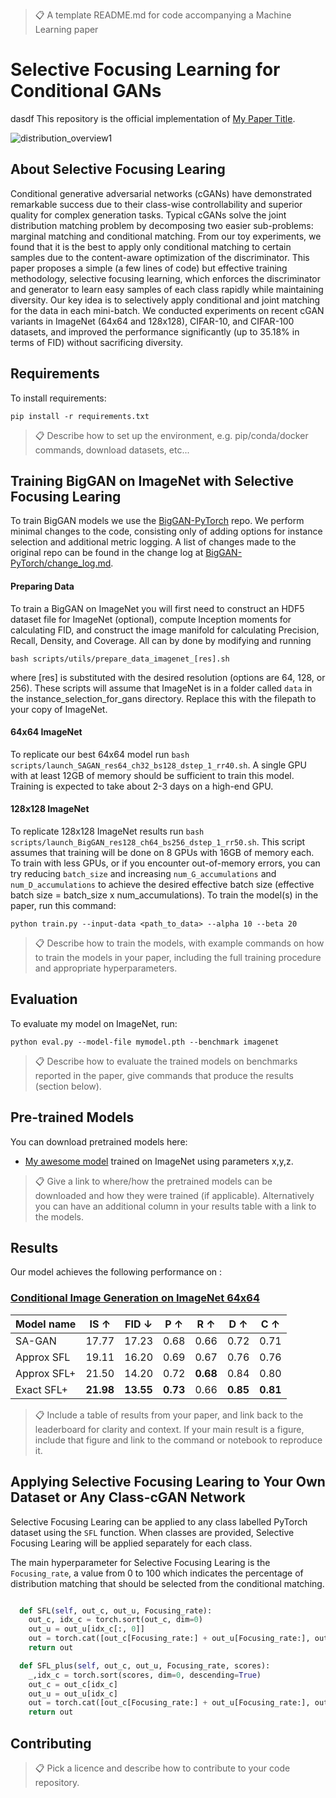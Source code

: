 
>📋  A template README.md for code accompanying a Machine Learning paper

# Selective Focusing Learning for Conditional GANs
dasdf
This repository is the official implementation of [My Paper Title](https://arxiv.org/abs/2030.12345). 

![distribution_overview1](https://user-images.githubusercontent.com/36159663/120271077-9d763080-c2e5-11eb-90cd-167ae185f0bc.png)

## About Selective Focusing Learing

Conditional generative adversarial networks (cGANs) have demonstrated remarkable success due to their class-wise controllability and superior quality for complex generation tasks. Typical cGANs solve the joint distribution matching problem by decomposing two easier sub-problems: marginal matching and conditional matching. From our toy experiments, we found that it is the best to apply only conditional matching to certain samples due to the content-aware optimization of the discriminator. This paper proposes a simple (a few lines of code) but effective training methodology, selective focusing learning, which enforces the discriminator and generator to learn easy samples of each class rapidly while maintaining diversity. Our key idea is to selectively apply conditional and joint matching for the data in each mini-batch. We conducted experiments on recent cGAN variants in ImageNet (64x64 and 128x128), CIFAR-10, and CIFAR-100 datasets, and improved the performance significantly (up to 35.18% in terms of FID) without sacrificing diversity.
## Requirements

To install requirements:

```setup
pip install -r requirements.txt
```

>📋  Describe how to set up the environment, e.g. pip/conda/docker commands, download datasets, etc...

## Training BigGAN on ImageNet with Selective Focusing Learing

To train BigGAN models we use the [BigGAN-PyTorch](https://github.com/ajbrock/BigGAN-PyTorch) repo. We perform minimal changes to the code, consisting only of adding options for instance selection and additional metric logging. A list of changes made to the original repo can be found in the change log at [BigGAN-PyTorch/change_log.md](https://github.com/uoguelph-mlrg/instance_selection_for_gans/blob/master/BigGAN-PyTorch/change_log.md). 

#### Preparing Data
To train a BigGAN on ImageNet you will first need to construct an HDF5 dataset file for ImageNet (optional), compute Inception moments for calculating FID, and construct the image manifold for calculating Precision, Recall, Density, and Coverage. All can by done by modifying and running 
```
bash scripts/utils/prepare_data_imagenet_[res].sh
```
where [res] is substituted with the desired resolution (options are 64, 128, or 256). These scripts will assume that ImageNet is in a folder called `data` in the instance_selection_for_gans directory. Replace this with the filepath to your copy of ImageNet. 

#### 64x64 ImageNet
To replicate our best 64x64 model run `bash scripts/launch_SAGAN_res64_ch32_bs128_dstep_1_rr40.sh`. A single GPU with at least 12GB of memory should be sufficient to train this model. Training is expected to take about 2-3 days on a high-end GPU.

#### 128x128 ImageNet
To replicate 128x128 ImageNet results run `bash scripts/launch_BigGAN_res128_ch64_bs256_dstep_1_rr50.sh`. This script assumes that training will be done on 8 GPUs with 16GB of memory each. To train with less GPUs, or if you encounter out-of-memory errors, you can try reducing `batch_size` and increasing `num_G_accumulations` and `num_D_accumulations` to achieve the desired effective batch size (effective batch size = batch_size x num_accumulations).
To train the model(s) in the paper, run this command:

```train
python train.py --input-data <path_to_data> --alpha 10 --beta 20
```

>📋  Describe how to train the models, with example commands on how to train the models in your paper, including the full training procedure and appropriate hyperparameters.

## Evaluation

To evaluate my model on ImageNet, run:

```eval
python eval.py --model-file mymodel.pth --benchmark imagenet
```

>📋  Describe how to evaluate the trained models on benchmarks reported in the paper, give commands that produce the results (section below).

## Pre-trained Models

You can download pretrained models here:

- [My awesome model](https://drive.google.com/mymodel.pth) trained on ImageNet using parameters x,y,z. 

>📋  Give a link to where/how the pretrained models can be downloaded and how they were trained (if applicable).  Alternatively you can have an additional column in your results table with a link to the models.

## Results

Our model achieves the following performance on :

### [Conditional Image Generation on ImageNet 64x64](https://paperswithcode.com/sota/image-classification-on-imagenet)

| Model name         |   IS &#8593;  |   FID &#8595; |  P &#8593; |  R &#8593; |  D &#8593; |  C &#8593; |
| ------------------ |--------| ------ |-----|-----|-----|-----|
|       SA-GAN       |  17.77 |  17.23 | 0.68| 0.66| 0.72| 0.71|
|      Approx SFL    |  19.11 |  16.20 | 0.69| 0.67| 0.76| 0.76|
|      Approx SFL+   |  21.50 |  14.20 | 0.72| **0.68**| 0.84| 0.80|
|      Exact SFL+    |  **21.98** |  **13.55** | **0.73**| 0.66| **0.85**| **0.81**|

>📋  Include a table of results from your paper, and link back to the leaderboard for clarity and context. If your main result is a figure, include that figure and link to the command or notebook to reproduce it.
> 
## Applying Selective Focusing Learing to Your Own Dataset or Any Class-cGAN Network

Selective Focusing Learing can be applied to any class labelled PyTorch dataset using the `SFL` function. When classes are provided, Selective Focusing Learing will be applied separately for each class.  

The main hyperparameter for Selective Focusing Learing is the `Focusing_rate`, a value from 0 to 100 which indicates the percentage of distribution matching that should be selected from the conditional matching. 

```python

  def SFL(self, out_c, out_u, Focusing_rate):
    out_c, idx_c = torch.sort(out_c, dim=0)
    out_u = out_u[idx_c[:, 0]]
    out = torch.cat([out_c[Focusing_rate:] + out_u[Focusing_rate:], out_c[:Focusing_rate]], 0)
    return out

  def SFL_plus(self, out_c, out_u, Focusing_rate, scores):
    _,idx_c = torch.sort(scores, dim=0, descending=True)
    out_c = out_c[idx_c]
    out_u = out_u[idx_c]
    out = torch.cat([out_c[Focusing_rate:] + out_u[Focusing_rate:], out_c[:Focusing_rate]], 0)
    return out
```

## Contributing

>📋  Pick a licence and describe how to contribute to your code repository.
